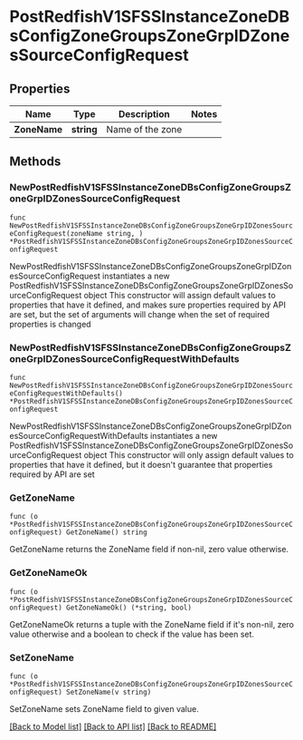 # PostRedfishV1SFSSInstanceZoneDBsConfigZoneGroupsZoneGrpIDZonesSourceConfigRequest

## Properties

Name | Type | Description | Notes
------------ | ------------- | ------------- | -------------
**ZoneName** | **string** | Name of the zone | 

## Methods

### NewPostRedfishV1SFSSInstanceZoneDBsConfigZoneGroupsZoneGrpIDZonesSourceConfigRequest

`func NewPostRedfishV1SFSSInstanceZoneDBsConfigZoneGroupsZoneGrpIDZonesSourceConfigRequest(zoneName string, ) *PostRedfishV1SFSSInstanceZoneDBsConfigZoneGroupsZoneGrpIDZonesSourceConfigRequest`

NewPostRedfishV1SFSSInstanceZoneDBsConfigZoneGroupsZoneGrpIDZonesSourceConfigRequest instantiates a new PostRedfishV1SFSSInstanceZoneDBsConfigZoneGroupsZoneGrpIDZonesSourceConfigRequest object
This constructor will assign default values to properties that have it defined,
and makes sure properties required by API are set, but the set of arguments
will change when the set of required properties is changed

### NewPostRedfishV1SFSSInstanceZoneDBsConfigZoneGroupsZoneGrpIDZonesSourceConfigRequestWithDefaults

`func NewPostRedfishV1SFSSInstanceZoneDBsConfigZoneGroupsZoneGrpIDZonesSourceConfigRequestWithDefaults() *PostRedfishV1SFSSInstanceZoneDBsConfigZoneGroupsZoneGrpIDZonesSourceConfigRequest`

NewPostRedfishV1SFSSInstanceZoneDBsConfigZoneGroupsZoneGrpIDZonesSourceConfigRequestWithDefaults instantiates a new PostRedfishV1SFSSInstanceZoneDBsConfigZoneGroupsZoneGrpIDZonesSourceConfigRequest object
This constructor will only assign default values to properties that have it defined,
but it doesn't guarantee that properties required by API are set

### GetZoneName

`func (o *PostRedfishV1SFSSInstanceZoneDBsConfigZoneGroupsZoneGrpIDZonesSourceConfigRequest) GetZoneName() string`

GetZoneName returns the ZoneName field if non-nil, zero value otherwise.

### GetZoneNameOk

`func (o *PostRedfishV1SFSSInstanceZoneDBsConfigZoneGroupsZoneGrpIDZonesSourceConfigRequest) GetZoneNameOk() (*string, bool)`

GetZoneNameOk returns a tuple with the ZoneName field if it's non-nil, zero value otherwise
and a boolean to check if the value has been set.

### SetZoneName

`func (o *PostRedfishV1SFSSInstanceZoneDBsConfigZoneGroupsZoneGrpIDZonesSourceConfigRequest) SetZoneName(v string)`

SetZoneName sets ZoneName field to given value.



[[Back to Model list]](../README.md#documentation-for-models) [[Back to API list]](../README.md#documentation-for-api-endpoints) [[Back to README]](../README.md)


